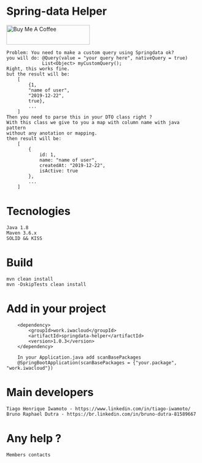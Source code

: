 # Spring-data Helper

<a href="https://www.buymeacoffee.com/pPobB4i" target="_blank"><img src="https://www.buymeacoffee.com/assets/img/custom_images/orange_img.png" alt="Buy Me A Coffee" style="height: 51px !important;width: 217px !important;" ></a>

    Problem: You need to make a custom query using Springdata ok?
    you will do: @Query(value = "your query here", nativeQuery = true)
                 List<Object> myCustomQuery();
    Right, this works fine.
    but the result will be:
        [
            {1,
            "name of user",
            "2019-12-22",
            true},
            ...
        ]
    Then you need to parse this in your DTO class right ?
    With this class we give to you a map with column name with java pattern
    without any anotation or mapping.
    then result will be:
        [
            {
                id: 1,
                name: "name of user",
                createdAt: "2019-12-22",
                isActive: true
            },
            ...
        ]          
        
# Tecnologies
    Java 1.8
    Maven 3.6.x
    SOLID && KISS

# Build
    mvn clean install
    mvn -DskipTests clean install
    
# Add in your project
        <dependency>
            <groupId>work.iwacloud</groupId>
            <artifactId>springdata-helper</artifactId>
            <version>1.0.3</version>
        </dependency>
        
        In your Application.java add scanBasePackages
        @SpringBootApplication(scanBasePackages = {"your.package", "work.iwacloud"})

    
# Main developers
    Tiago Henrique Iwamoto - https://www.linkedin.com/in/tiago-iwamoto/
    Bruno Raphael Dutra - https://br.linkedin.com/in/bruno-dutra-81589667
    
# Any help ?
    Members contacts
